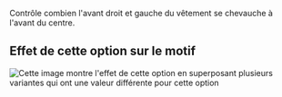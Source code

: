 Contrôle combien l'avant droit et gauche du vêtement se chevauche à l'avant du centre.

## Effet de cette option sur le motif

![Cette image montre l'effet de cette option en superposant plusieurs variantes qui ont une valeur différente pour cette option](carlton\_frontoverlap\_sample.svg "Effet de cette option sur le motif")
